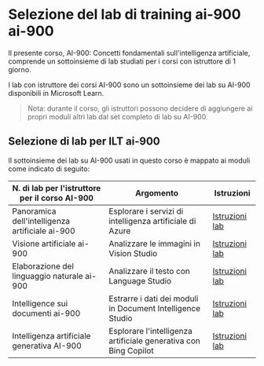 # Selezione del lab di training ai-900 ai-900

Il presente corso, AI-900: Concetti fondamentali sull'intelligenza artificiale, comprende un sottoinsieme di lab studiati per i corsi con istruttore di 1 giorno.

I lab con istruttore dei corsi AI-900 sono un sottoinsieme dei lab su AI-900 disponibili in Microsoft Learn.

> Nota: durante il corso, gli istruttori possono decidere di aggiungere ai propri moduli altri lab dal set completo di lab su AI-900.

## Selezione di lab per ILT ai-900

Il sottoinsieme dei lab su AI-900 usati in questo corso è mappato ai moduli come indicato di seguito: 

| N. di lab per l'istruttore per il corso AI-900 | Argomento | Istruzioni |
| --- | --- | --- |
| Panoramica dell'intelligenza artificiale ai-900 | Esplorare i servizi di intelligenza artificiale di Azure | [Istruzioni lab](https://go.microsoft.com/fwlink/?linkid=2250253) |
| Visione artificiale ai-900 | Analizzare le immagini in Vision Studio | [Istruzioni lab](https://go.microsoft.com/fwlink/?linkid=2250145) |
| Elaborazione del linguaggio naturale ai-900 | Analizzare il testo con Language Studio | [Istruzioni lab](https://go.microsoft.com/fwlink/?linkid=2250314) |
| Intelligence sui documenti ai-900 | Estrarre i dati dei moduli in Document Intelligence Studio | [Istruzioni lab](https://go.microsoft.com/fwlink/?linkid=2250315) |
| Intelligenza artificiale generativa AI-900 | Esplorare l'intelligenza artificiale generativa con Bing Copilot | [Istruzioni lab](https://go.microsoft.com/fwlink/?linkid=2249955) |


